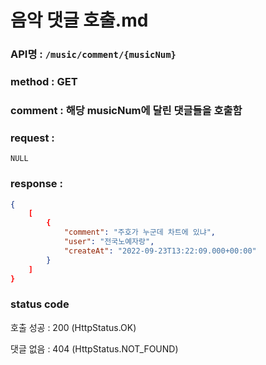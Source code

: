 # 음악 댓글 호출.md
### API명 : `/music/comment/{musicNum}`

### method : GET

### comment : 해당 musicNum에 달린 댓글들을 호출함

### request :
    NULL

### response :
~~~json
{
    [
        {
            "comment": "주호가 누군데 차트에 있냐",
            "user": "전국노예자랑",
            "createAt": "2022-09-23T13:22:09.000+00:00"
        }
    ]
}
~~~
### status code
호출 성공 : 200 (HttpStatus.OK)

댓글 없음 : 404 (HttpStatus.NOT_FOUND)